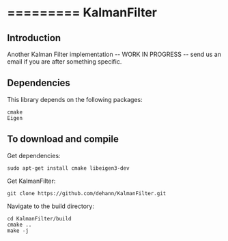 =========
KalmanFilter
=========

Introduction
------------

Another Kalman Filter implementation -- WORK IN PROGRESS -- send us an email if you are after something specific.

Dependencies
------------

This library depends on the following packages:

    cmake
    Eigen

To download and compile
-----------------------

Get dependencies:

    sudo apt-get install cmake libeigen3-dev

Get KalmanFilter:

    git clone https://github.com/dehann/KalmanFilter.git

Navigate to the build directory:

    cd KalmanFilter/build
    cmake ..
    make -j







